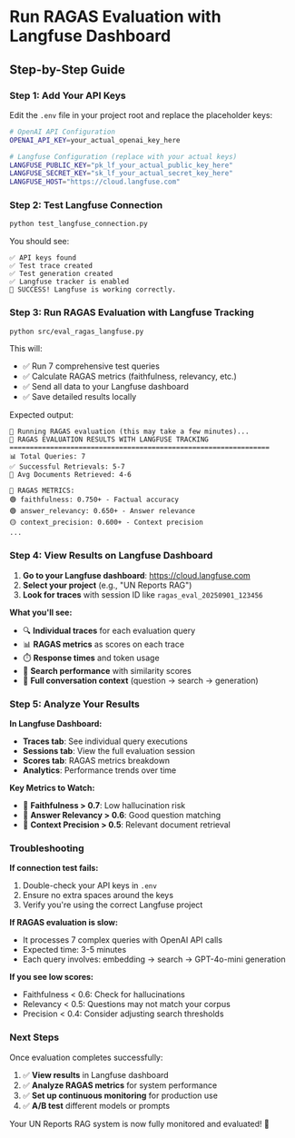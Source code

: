 # Run RAGAS Evaluation with Langfuse Dashboard

## Step-by-Step Guide

### Step 1: Add Your API Keys
Edit the `.env` file in your project root and replace the placeholder keys:

```bash
# OpenAI API Configuration
OPENAI_API_KEY=your_actual_openai_key_here

# Langfuse Configuration (replace with your actual keys)
LANGFUSE_PUBLIC_KEY="pk_lf_your_actual_public_key_here"
LANGFUSE_SECRET_KEY="sk_lf_your_actual_secret_key_here"
LANGFUSE_HOST="https://cloud.langfuse.com"
```

### Step 2: Test Langfuse Connection
```bash
python test_langfuse_connection.py
```

You should see:
```
✅ API keys found
✅ Test trace created
✅ Test generation created
✅ Langfuse tracker is enabled
🎉 SUCCESS! Langfuse is working correctly.
```

### Step 3: Run RAGAS Evaluation with Langfuse Tracking
```bash
python src/eval_ragas_langfuse.py
```

This will:
- ✅ Run 7 comprehensive test queries
- ✅ Calculate RAGAS metrics (faithfulness, relevancy, etc.)
- ✅ Send all data to your Langfuse dashboard
- ✅ Save detailed results locally

Expected output:
```
🧮 Running RAGAS evaluation (this may take a few minutes)...
🎯 RAGAS EVALUATION RESULTS WITH LANGFUSE TRACKING
================================================================
📊 Total Queries: 7
✅ Successful Retrievals: 5-7
📄 Avg Documents Retrieved: 4-6

🧮 RAGAS METRICS:
🟢 faithfulness: 0.750+ - Factual accuracy
🟢 answer_relevancy: 0.650+ - Answer relevance  
🟡 context_precision: 0.600+ - Context precision
...
```

### Step 4: View Results on Langfuse Dashboard

1. **Go to your Langfuse dashboard**: https://cloud.langfuse.com
2. **Select your project** (e.g., "UN Reports RAG")
3. **Look for traces** with session ID like `ragas_eval_20250901_123456`

**What you'll see:**
- 🔍 **Individual traces** for each evaluation query
- 📊 **RAGAS metrics** as scores on each trace
- ⏱️ **Response times** and token usage
- 🎯 **Search performance** with similarity scores
- 📝 **Full conversation context** (question → search → generation)

### Step 5: Analyze Your Results

**In Langfuse Dashboard:**
- **Traces tab**: See individual query executions
- **Sessions tab**: View the full evaluation session
- **Scores tab**: RAGAS metrics breakdown
- **Analytics**: Performance trends over time

**Key Metrics to Watch:**
- 🎯 **Faithfulness > 0.7**: Low hallucination risk
- 🎯 **Answer Relevancy > 0.6**: Good question matching
- 🎯 **Context Precision > 0.5**: Relevant document retrieval

### Troubleshooting

**If connection test fails:**
1. Double-check your API keys in `.env`
2. Ensure no extra spaces around the keys
3. Verify you're using the correct Langfuse project

**If RAGAS evaluation is slow:**
- It processes 7 complex queries with OpenAI API calls
- Expected time: 3-5 minutes
- Each query involves: embedding → search → GPT-4o-mini generation

**If you see low scores:**
- Faithfulness < 0.6: Check for hallucinations
- Relevancy < 0.5: Questions may not match your corpus  
- Precision < 0.4: Consider adjusting search thresholds

### Next Steps

Once evaluation completes successfully:
1. ✅ **View results** in Langfuse dashboard
2. ✅ **Analyze RAGAS metrics** for system performance
3. ✅ **Set up continuous monitoring** for production use
4. ✅ **A/B test** different models or prompts

Your UN Reports RAG system is now fully monitored and evaluated! 🎉